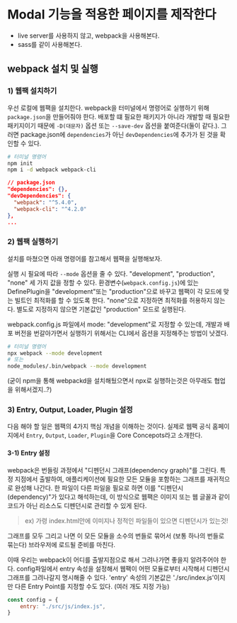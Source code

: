 # Modal 기능을 적용한 페이지를 제작한다

-   live server를 사용하지 않고, webpack을 사용해본다.
-   sass를 같이 사용해본다.

## webpack 설치 및 실행

### 1) 웹팩 설치하기

우선 로컬에 웹팩을 설치한다. webpack을 터미널에서 명령어로 실행하기 위해 `package.json`을 만들어줘야 한다. 배포할 떄 필요한 패키지가 아니라 개발할 때 필요한 패키지이기 때문에 `-D(대문자)` 옵션 또는 `--save-dev` 옵션을 붙여준다(둘이 같다.). 그러면 package.json에 `dependencies`가 아닌 `devDependencies`에 추가가 된 것을 확인할 수 있다.

```bash
# 터미널 명령어
npm init
npm i -d webpack webpack-cli
```

```json
// package.json
"dependencies": {},
"devDependencies": {
  "webpack": "^5.4.0",
  "webpack-cli": "^4.2.0"
},
...
```

### 2) 웹팩 실행하기

설치를 마쳤으면 아래 명령어를 참고해서 웹팩을 실행해보자.  

실행 시 필요에 따라 `--mode` 옵션을 줄 수 있다. "development", "production", "none" 세 가지 값을 정할 수 있다. 환경변수(`webpack.config.js`)에 있는 DefinePlugin을 "development"또는 "production"으로 바꾸고 웹팩이 각 모드에 맞는 빌트인 최적화를 할 수 있도록 한다. "none"으로 지정하면 최적화를 허용하지 않는다. 별도로 지정하지 않으면 기본값인 "production" 모드로 실행된다.  

webpack.config.js 파일에서 mode: "development"로 지정할 수 있는데, 개발과 배포 버전을 번갈아가면서 실행하기 위해서는 CLI에서 옵션을 지정해주는 방법이 낫겠다.

```bash
# 터미널 명령어
npx webpack --mode development
# 또는
node_modules/.bin/webpack --mode development
```

(굳이 npm을 통해 webpackd을 설치해뒀으면서 npx로 실행하는것은 아무래도 협업을 위해서겠지..?)

### 3) Entry, Output, Loader, Plugin 설정

다음 해야 할 일은 웹팩의 4가지 핵심 개념을 이해하는 것이다. 실제로 웹팩 공식 홈페이지에서 `Entry`, `Output`, `Loader`, `Plugin`을 Core Concepots라고 소개한다.

#### 3-1) Entry 설정

webpack은 번들링 과정에서 "디펜던시 그래프(dependency graph)"를 그린다. 특정 지점에서 출발하여, 애플리케이션에 필요한 모든 모듈을 포함하는 그래프를 재귀적으로 완성해 나간다. 한 파일이 다른 파일을 필요로 하면 이를 "디펜던시(dependency)"가 있다고 해석하는데, 이 방식으로 웹팩은 이미지 또는 웹 글꼴과 같이 코드가 아닌 리소스도 디펜던시로 관리할 수 있게 된다. 

> ex) 가령 index.html안에 이미지나 정적인 파일들이 있으면 디펜던시가 있는것!

그래프를 모두 그리고 나면 이 모든 모듈을 소수의 번들로 묶어서 (보통 하나의 번들로 묶는다) 브라우저에 로드될 준비를 마친다.

이때 우리는 webpack이 어디를 출발지점으로 해서 그려나가면 좋을지 알려주어야 한다. config파일에서 entry 속성을 설정해서 웹팩이 어떤 모듈로부터 시작해서 디펜던시 그래프를 그려나갈지 명시해줄 수 있다. 'entry' 속성의 기본값은 './src/index.js'이지만 다른 Entry Point를 지정할 수도 있다. (여러 개도 지정 가능)

```javascript
const config = {
    entry: "./src/js/index.js",
}
```